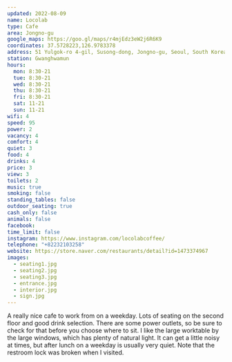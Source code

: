 ```yaml
---
updated: 2022-08-09
name: Locolab
type: Cafe
area: Jongno-gu
google_maps: https://goo.gl/maps/r4mjEdz3eW2j6R6K9
coordinates: 37.5728223,126.9783378
address: 51 Yulgok-ro 4-gil, Susong-dong, Jongno-gu, Seoul, South Korea
station: Gwanghwamun
hours:
  mon: 8:30-21
  tue: 8:30-21
  wed: 8:30-21
  thu: 8:30-21
  fri: 8:30-21
  sat: 11-21
  sun: 11-21
wifi: 4
speed: 95
power: 2
vacancy: 4
comfort: 4
quiet: 3
food: 4
drinks: 4
price: 3
view: 3
toilets: 2
music: true
smoking: false
standing_tables: false
outdoor_seating: true
cash_only: false
animals: false
facebook: 
time_limit: false
instagram: https://www.instagram.com/locolabcoffee/
telephone: "+82232103258"
website: https://store.naver.com/restaurants/detail?id=1473374967
images:
  - seating1.jpg
  - seating2.jpg
  - seating3.jpg
  - entrance.jpg
  - interior.jpg
  - sign.jpg
---
```


A really nice cafe to work from on a weekday. Lots of seating on the second floor and good drink selection. There are some power outlets, so be sure to check for that before you choose where to sit. I like the large worktable by the large windows, which has plenty of natural light. It can get a little noisy at times, but after lunch on a weekday is usually very quiet. Note that the restroom lock was broken when I visited.

